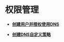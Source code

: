 # 权限管理<a name="dns_usermanual_0025"></a>

-   **[创建用户并授权使用DNS](创建用户并授权使用DNS.md)**  

-   **[创建DNS自定义策略](创建DNS自定义策略.md)**  



